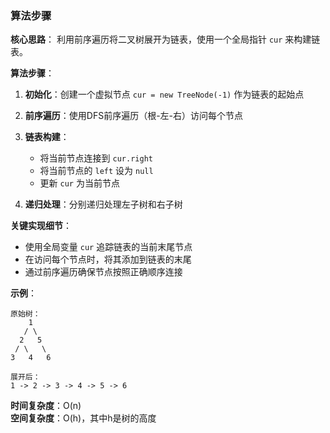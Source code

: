 ### 算法步骤

**核心思路**：
利用前序遍历将二叉树展开为链表，使用一个全局指针 `cur` 来构建链表。

**算法步骤**：

1. **初始化**：创建一个虚拟节点 `cur = new TreeNode(-1)` 作为链表的起始点

2. **前序遍历**：使用DFS前序遍历（根-左-右）访问每个节点

3. **链表构建**：
   - 将当前节点连接到 `cur.right`
   - 将当前节点的 `left` 设为 `null`
   - 更新 `cur` 为当前节点

4. **递归处理**：分别递归处理左子树和右子树

**关键实现细节**：
- 使用全局变量 `cur` 追踪链表的当前末尾节点
- 在访问每个节点时，将其添加到链表的末尾
- 通过前序遍历确保节点按照正确顺序连接

**示例**：
```
原始树：
    1
   / \
  2   5
 / \   \
3   4   6

展开后：
1 -> 2 -> 3 -> 4 -> 5 -> 6
```

**时间复杂度**：O(n)  
**空间复杂度**：O(h)，其中h是树的高度
